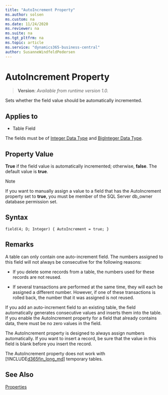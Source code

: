 ```yaml
---
title: "AutoIncrement Property"
ms.author: solsen
ms.custom: na
ms.date: 11/24/2020
ms.reviewer: na
ms.suite: na
ms.tgt_pltfrm: na
ms.topic: article
ms.service: "dynamics365-business-central"
author: SusanneWindfeldPedersen
---
```

[//]: # (START>DO_NOT_EDIT)
[//]: # (IMPORTANT:Do not edit any of the content between here and the END>DO_NOT_EDIT.)
[//]: # (Any modifications should be made in the .xml files in the ModernDev repo.)
# AutoIncrement Property
> **Version**: _Available from runtime version 1.0._

Sets whether the field value should be automatically incremented.

## Applies to
-   Table Field


[//]: # (IMPORTANT: END>DO_NOT_EDIT)

The fields must be of [Integer Data Type](../datatypes/devenv-integer-data-type.md) and [BigInteger Data Type](../datatypes/devenv-biginteger-data-type.md).

## Property Value  

**True** if the field value is automatically incremented; otherwise, **false**. The default value is **true**.  
  
> [!NOTE]  
> If you want to manually assign a value to a field that has the AutoIncrement property set to **true**, you must be member of the SQL Server db_owner database permission set.  

## Syntax

```AL
field(4; D; Integer) { AutoIncrement = true; }
```

## Remarks  
A table can only contain one auto-increment field. The numbers assigned to this field will not always be consecutive for the following reasons:  
  
- If you delete some records from a table, the numbers used for these records are not reused.  
  
- If several transactions are performed at the same time, they will each be assigned a different number. However, if one of these transactions is rolled back, the number that it was assigned is not reused.  
  
If you add an auto-increment field to an existing table, the field automatically generates consecutive values and inserts them into the table. If you enable the AutoIncrement property for a field that already contains data, there must be no zero values in the field.  
  
The AutoIncrement property is designed to always assign numbers automatically. If you want to insert a record, be sure that the value in this field is blank before you insert the record.  
  
The AutoIncrement property does not work with [!INCLUDE[d365fin_long_md](../includes/d365fin_long_md.md)] temporary tables.  
  
## See Also  
 [Properties](devenv-properties.md)